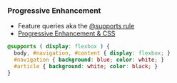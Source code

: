 ### Progressive Enhancement

* Feature queries aka the [@supports rule](https://www.w3.org/TR/css3-conditional/#at-supports)
* [Progressive Enhancement & CSS](https://bitsofco.de/3-new-css-features-to-learn-in-2017/)

```css
@supports ( display: flexbox ) {
  body, #navigation, #content { display: flexbox; }
  #navigation { background: blue; color: white; }
  #article { background: white; color: black; }
}
```